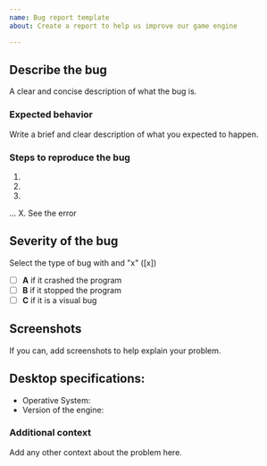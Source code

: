 ```yaml
---
name: Bug report template
about: Create a report to help us improve our game engine

---
```


## Describe the bug
A clear and concise description of what the bug is.

### Expected behavior
Write a brief and clear description of what you expected to happen.

### Steps to reproduce the bug
1.
2. 
3. 
...
X. See the error

## Severity of the bug
Select the type of bug with and "x" ([x])

- [ ] **A** if it crashed the program
- [ ] **B** if it stopped the program
- [ ] **C** if it is a visual bug

## Screenshots
If you can, add screenshots to help explain your problem.

## Desktop specifications:
 - Operative System: 
 - Version of the engine:

### Additional context
Add any other context about the problem here.
